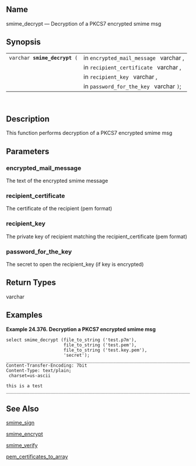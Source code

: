 <div id="fn_smime_decrypt" class="refentry">

<div class="titlepage">

</div>

<div class="refnamediv">

## Name

smime_decrypt — Decryption of a PKCS7 encrypted smime msg

</div>

<div class="refsynopsisdiv">

## Synopsis

<div id="fsyn_smime_decrypt" class="funcsynopsis">

|                                   |                                         |
|-----------------------------------|-----------------------------------------|
| `varchar `**`smime_decrypt`**` (` | in `encrypted_mail_message ` varchar ,  |
|                                   | in `recipient_certificate ` varchar ,   |
|                                   | in `recipient_key ` varchar ,           |
|                                   | in `password_for_the_key ` varchar `)`; |

<div class="funcprototype-spacer">

 

</div>

</div>

</div>

<div id="desc_smime_decrypt" class="refsect1">

## Description

This function performs decryption of a PKCS7 encrypted smime msg

</div>

<div id="params_smime_decrypt" class="refsect1">

## Parameters

<div id="id110261" class="refsect2">

### encrypted_mail_message

The text of the encrypted smime message

</div>

<div id="id110264" class="refsect2">

### recipient_certificate

The certificate of the recipient (pem format)

</div>

<div id="id110267" class="refsect2">

### recipient_key

The private key of recipient matching the recipient_certificate (pem
format)

</div>

<div id="id110270" class="refsect2">

### password_for_the_key

The secret to open the recipient_key (if key is encrypted)

</div>

</div>

<div id="ret_smime_decrypt" class="refsect1">

## Return Types

varchar

</div>

<div id="examples_smime_decrypt" class="refsect1">

## Examples

<div id="ex_smime_decrypt" class="example">

**Example 24.376. Decryption a PKCS7 encrypted smime msg**

<div class="example-contents">

``` programlisting
select smime_decrypt (file_to_string ('test.p7m'), 
                      file_to_string ('test.pem'), 
                      file_to_string ('test.key.pem'), 
                      'secret');
_______________________________________________________________________________
Content-Transfer-Encoding: 7bit
Content-Type: text/plain;
 charset=us-ascii

this is a test
_______________________________________________________________________________
```

</div>

</div>

  

</div>

<div id="seealso_smime_decrypt" class="refsect1">

## See Also

<a href="fn_smime_sign.html" class="link"
title="smime_sign">smime_sign</a>

<a href="fn_smime_encrypt.html" class="link"
title="smime_encrypt">smime_encrypt</a>

<a href="fn_smime_verify.html" class="link"
title="smime_verify">smime_verify</a>

<a href="fn_pem_certificates_to_array.html" class="link"
title="pem_certificates_to_array">pem_certificates_to_array</a>

</div>

</div>
